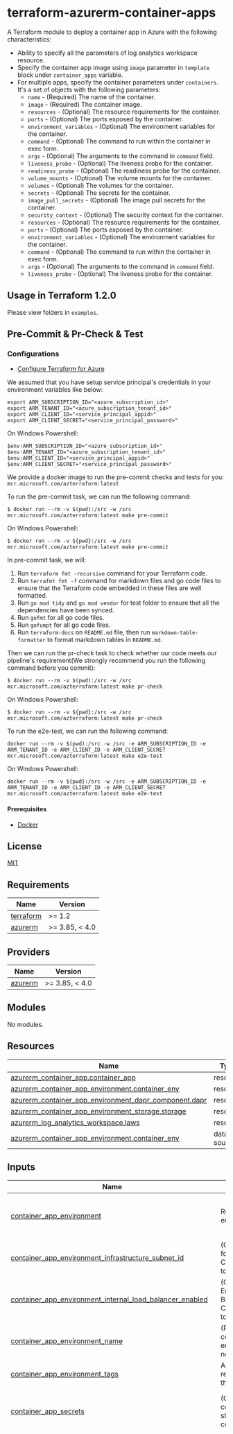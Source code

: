 # terraform-azurerm-container-apps

A Terraform module to deploy a container app in Azure with the following characteristics:

- Ability to specify all the parameters of log analytics workspace resource.
- Specify the container app image using `image` parameter in `template` block under `container_apps` variable.
- For multiple apps, specify the container parameters under `containers`. It's a set of objects with the following parameters:
  - `name` - (Required) The name of the container.
  - `image` - (Required) The container image.
  - `resources` - (Optional) The resource requirements for the container.
  - `ports` - (Optional) The ports exposed by the container.
  - `environment_variables` - (Optional) The environment variables for the container.
  - `command` - (Optional) The command to run within the container in exec form.
  - `args` - (Optional) The arguments to the command in `command` field.
  - `liveness_probe` - (Optional) The liveness probe for the container.
  - `readiness_probe` - (Optional) The readiness probe for the container.
  - `volume_mounts` - (Optional) The volume mounts for the container.
  - `volumes` - (Optional) The volumes for the container.
  - `secrets` - (Optional) The secrets for the container.
  - `image_pull_secrets` - (Optional) The image pull secrets for the container.
  - `security_context` - (Optional) The security context for the container.
  - `resources` - (Optional) The resource requirements for the container.
  - `ports` - (Optional) The ports exposed by the container.
  - `environment_variables` - (Optional) The environment variables for the container.
  - `command` - (Optional) The command to run within the container in exec form.
  - `args` - (Optional) The arguments to the command in `command` field.
  - `liveness_probe` - (Optional) The liveness probe for the container.


## Usage in Terraform 1.2.0

Please view folders in `examples`.

## Pre-Commit & Pr-Check & Test

### Configurations

- [Configure Terraform for Azure](https://docs.microsoft.com/en-us/azure/virtual-machines/linux/terraform-install-configure)

We assumed that you have setup service principal's credentials in your environment variables like below:

```shell
export ARM_SUBSCRIPTION_ID="<azure_subscription_id>"
export ARM_TENANT_ID="<azure_subscription_tenant_id>"
export ARM_CLIENT_ID="<service_principal_appid>"
export ARM_CLIENT_SECRET="<service_principal_password>"
```

On Windows Powershell:

```shell
$env:ARM_SUBSCRIPTION_ID="<azure_subscription_id>"
$env:ARM_TENANT_ID="<azure_subscription_tenant_id>"
$env:ARM_CLIENT_ID="<service_principal_appid>"
$env:ARM_CLIENT_SECRET="<service_principal_password>"
```

We provide a docker image to run the pre-commit checks and tests for you: `mcr.microsoft.com/azterraform:latest`

To run the pre-commit task, we can run the following command:

```shell
$ docker run --rm -v $(pwd):/src -w /src mcr.microsoft.com/azterraform:latest make pre-commit
```

On Windows Powershell:

```shell
$ docker run --rm -v ${pwd}:/src -w /src mcr.microsoft.com/azterraform:latest make pre-commit
```

In pre-commit task, we will:

1. Run `terraform fmt -recursive` command for your Terraform code.
2. Run `terrafmt fmt -f` command for markdown files and go code files to ensure that the Terraform code embedded in these files are well formatted.
3. Run `go mod tidy` and `go mod vendor` for test folder to ensure that all the dependencies have been synced.
4. Run `gofmt` for all go code files.
5. Run `gofumpt` for all go code files.
6. Run `terraform-docs` on `README.md` file, then run `markdown-table-formatter` to format markdown tables in `README.md`.

Then we can run the pr-check task to check whether our code meets our pipeline's requirement(We strongly recommend you run the following command before you commit):

```shell
$ docker run --rm -v $(pwd):/src -w /src mcr.microsoft.com/azterraform:latest make pr-check
```

On Windows Powershell:

```shell
$ docker run --rm -v ${pwd}:/src -w /src mcr.microsoft.com/azterraform:latest make pr-check
```

To run the e2e-test, we can run the following command:

```text
docker run --rm -v $(pwd):/src -w /src -e ARM_SUBSCRIPTION_ID -e ARM_TENANT_ID -e ARM_CLIENT_ID -e ARM_CLIENT_SECRET mcr.microsoft.com/azterraform:latest make e2e-test
```

On Windows Powershell:

```text
docker run --rm -v ${pwd}:/src -w /src -e ARM_SUBSCRIPTION_ID -e ARM_TENANT_ID -e ARM_CLIENT_ID -e ARM_CLIENT_SECRET mcr.microsoft.com/azterraform:latest make e2e-test
```

#### Prerequisites

- [Docker](https://www.docker.com/community-edition#/download)

## License

[MIT](LICENSE)

<!-- BEGIN_TF_DOCS -->
## Requirements

| Name | Version |
|------|---------|
| <a name="requirement_terraform"></a> [terraform](#requirement\_terraform) | >= 1.2 |
| <a name="requirement_azurerm"></a> [azurerm](#requirement\_azurerm) | >= 3.85, < 4.0 |

## Providers

| Name | Version |
|------|---------|
| <a name="provider_azurerm"></a> [azurerm](#provider\_azurerm) | >= 3.85, < 4.0 |

## Modules

No modules.

## Resources

| Name | Type |
|------|------|
| [azurerm_container_app.container_app](https://registry.terraform.io/providers/hashicorp/azurerm/latest/docs/resources/container_app) | resource |
| [azurerm_container_app_environment.container_env](https://registry.terraform.io/providers/hashicorp/azurerm/latest/docs/resources/container_app_environment) | resource |
| [azurerm_container_app_environment_dapr_component.dapr](https://registry.terraform.io/providers/hashicorp/azurerm/latest/docs/resources/container_app_environment_dapr_component) | resource |
| [azurerm_container_app_environment_storage.storage](https://registry.terraform.io/providers/hashicorp/azurerm/latest/docs/resources/container_app_environment_storage) | resource |
| [azurerm_log_analytics_workspace.laws](https://registry.terraform.io/providers/hashicorp/azurerm/latest/docs/resources/log_analytics_workspace) | resource |
| [azurerm_container_app_environment.container_env](https://registry.terraform.io/providers/hashicorp/azurerm/latest/docs/data-sources/container_app_environment) | data source |

## Inputs

| Name | Description | Type | Default | Required |
|------|-------------|------|---------|:--------:|
| <a name="input_container_app_environment"></a> [container\_app\_environment](#input\_container\_app\_environment) | Reference to existing container apps environment to use. | <pre>object({<br>    name                = string<br>    resource_group_name = string<br>  })</pre> | `null` | no |
| <a name="input_container_app_environment_infrastructure_subnet_id"></a> [container\_app\_environment\_infrastructure\_subnet\_id](#input\_container\_app\_environment\_infrastructure\_subnet\_id) | (Optional) The existing subnet to use for the container apps control plane. Changing this forces a new resource to be created. | `string` | `null` | no |
| <a name="input_container_app_environment_internal_load_balancer_enabled"></a> [container\_app\_environment\_internal\_load\_balancer\_enabled](#input\_container\_app\_environment\_internal\_load\_balancer\_enabled) | (Optional) Should the Container Environment operate in Internal Load Balancing Mode? Defaults to `false`. Changing this forces a new resource to be created. | `bool` | `null` | no |
| <a name="input_container_app_environment_name"></a> [container\_app\_environment\_name](#input\_container\_app\_environment\_name) | (Required) The name of the container apps managed environment. Changing this forces a new resource to be created. | `string` | n/a | yes |
| <a name="input_container_app_environment_tags"></a> [container\_app\_environment\_tags](#input\_container\_app\_environment\_tags) | A map of the tags to use on the resources that are deployed with this module. | `map(string)` | `{}` | no |
| <a name="input_container_app_secrets"></a> [container\_app\_secrets](#input\_container\_app\_secrets) | (Optional) The secrets of the container apps. The key of the map should be aligned with the corresponding container app. | <pre>map(list(object({<br>    name  = string<br>    value = string<br>  })))</pre> | `{}` | no |
| <a name="input_container_apps"></a> [container\_apps](#input\_container\_apps) | The container apps to deploy. | <pre>map(object({<br>    name                  = string<br>    tags                  = optional(map(string))<br>    revision_mode         = string<br>    workload_profile_name = optional(string)<br><br>    template = object({<br>      init_containers = optional(set(object({<br>        args    = optional(list(string))<br>        command = optional(list(string))<br>        cpu     = optional(number)<br>        image   = string<br>        name    = string<br>        memory  = optional(string)<br>        env = optional(list(object({<br>          name        = string<br>          secret_name = optional(string)<br>          value       = optional(string)<br>        })))<br>        volume_mounts = optional(list(object({<br>          name = string<br>          path = string<br>        })))<br>      })), [])<br>      containers = set(object({<br>        name    = string<br>        image   = string<br>        args    = optional(list(string))<br>        command = optional(list(string))<br>        cpu     = string<br>        memory  = string<br>        env = optional(set(object({<br>          name        = string<br>          secret_name = optional(string)<br>          value       = optional(string)<br>        })))<br>        liveness_probe = optional(object({<br>          failure_count_threshold = optional(number)<br>          header = optional(object({<br>            name  = string<br>            value = string<br>          }))<br>          host             = optional(string)<br>          initial_delay    = optional(number, 1)<br>          interval_seconds = optional(number, 10)<br>          path             = optional(string)<br>          port             = number<br>          timeout          = optional(number, 1)<br>          transport        = string<br>        }))<br>        readiness_probe = optional(object({<br>          failure_count_threshold = optional(number)<br>          header = optional(object({<br>            name  = string<br>            value = string<br>          }))<br>          host                    = optional(string)<br>          interval_seconds        = optional(number, 10)<br>          path                    = optional(string)<br>          port                    = number<br>          success_count_threshold = optional(number, 3)<br>          timeout                 = optional(number)<br>          transport               = string<br>        }))<br>        startup_probe = optional(object({<br>          failure_count_threshold = optional(number)<br>          header = optional(object({<br>            name  = string<br>            value = string<br>          }))<br>          host             = optional(string)<br>          interval_seconds = optional(number, 10)<br>          path             = optional(string)<br>          port             = number<br>          timeout          = optional(number)<br>          transport        = string<br>        }))<br>        volume_mounts = optional(object({<br>          name = string<br>          path = string<br>        }))<br>      }))<br>      max_replicas    = optional(number)<br>      min_replicas    = optional(number)<br>      revision_suffix = optional(string)<br><br>      volume = optional(set(object({<br>        name         = string<br>        storage_name = optional(string)<br>        storage_type = optional(string)<br>      })))<br>    })<br><br>    ingress = optional(object({<br>      allow_insecure_connections = optional(bool, false)<br>      external_enabled           = optional(bool, false)<br>      target_port                = number<br>      transport                  = optional(string)<br>      traffic_weight = object({<br>        label           = optional(string)<br>        latest_revision = optional(string)<br>        revision_suffix = optional(string)<br>        percentage      = number<br>      })<br>    }))<br><br>    identity = optional(object({<br>      type         = string<br>      identity_ids = optional(list(string))<br>    }))<br><br>    dapr = optional(object({<br>      app_id       = string<br>      app_port     = number<br>      app_protocol = optional(string)<br>    }))<br><br>    registry = optional(list(object({<br>      server               = string<br>      username             = optional(string)<br>      password_secret_name = optional(string)<br>      identity             = optional(string)<br>    })))<br>  }))</pre> | n/a | yes |
| <a name="input_dapr_component"></a> [dapr\_component](#input\_dapr\_component) | (Optional) The Dapr component to deploy. | <pre>map(object({<br>    name           = string<br>    component_type = string<br>    version        = string<br>    ignore_errors  = optional(bool, false)<br>    init_timeout   = optional(string, "5s")<br>    scopes         = optional(list(string))<br>    metadata = optional(set(object({<br>      name        = string<br>      secret_name = optional(string)<br>      value       = string<br>    })))<br>  }))</pre> | `{}` | no |
| <a name="input_dapr_component_secrets"></a> [dapr\_component\_secrets](#input\_dapr\_component\_secrets) | (Optional) The secrets of the Dapr components. The key of the map should be aligned with the corresponding Dapr component. | <pre>map(list(object({<br>    name  = string<br>    value = string<br>  })))</pre> | `{}` | no |
| <a name="input_env_storage"></a> [env\_storage](#input\_env\_storage) | (Optional) Manages a Container App Environment Storage, writing files to this file share to make data accessible by other systems. | <pre>map(object({<br>    name         = string<br>    account_name = string<br>    share_name   = string<br>    access_mode  = string<br>  }))</pre> | `{}` | no |
| <a name="input_environment_storage_access_key"></a> [environment\_storage\_access\_key](#input\_environment\_storage\_access\_key) | (Optional) The Storage Account Access Key. The key of the map should be aligned with the corresponding environment storage. | `map(string)` | `null` | no |
| <a name="input_location"></a> [location](#input\_location) | (Required) The location this container app is deployed in. This should be the same as the environment in which it is deployed. | `string` | n/a | yes |
| <a name="input_log_analytics_workspace"></a> [log\_analytics\_workspace](#input\_log\_analytics\_workspace) | (Optional) A Log Analytics Workspace already exists. | <pre>object({<br>    id = string<br>  })</pre> | `null` | no |
| <a name="input_log_analytics_workspace_allow_resource_only_permissions"></a> [log\_analytics\_workspace\_allow\_resource\_only\_permissions](#input\_log\_analytics\_workspace\_allow\_resource\_only\_permissions) | (Optional) Specifies if the log Analytics Workspace allow users accessing to data associated with resources they have permission to view, without permission to workspace. Defaults to `true`. | `bool` | `true` | no |
| <a name="input_log_analytics_workspace_cmk_for_query_forced"></a> [log\_analytics\_workspace\_cmk\_for\_query\_forced](#input\_log\_analytics\_workspace\_cmk\_for\_query\_forced) | (Optional) Is Customer Managed Storage mandatory for query management? Defaults to `false`. | `bool` | `false` | no |
| <a name="input_log_analytics_workspace_daily_quota_gb"></a> [log\_analytics\_workspace\_daily\_quota\_gb](#input\_log\_analytics\_workspace\_daily\_quota\_gb) | (Optional) The workspace daily quota for ingestion in GB. Defaults to `-1` which means unlimited. | `number` | `-1` | no |
| <a name="input_log_analytics_workspace_internet_ingestion_enabled"></a> [log\_analytics\_workspace\_internet\_ingestion\_enabled](#input\_log\_analytics\_workspace\_internet\_ingestion\_enabled) | (Optional) Should the Log Analytics Workspace support ingestion over the Public Internet? Defaults to `true`. | `bool` | `true` | no |
| <a name="input_log_analytics_workspace_internet_query_enabled"></a> [log\_analytics\_workspace\_internet\_query\_enabled](#input\_log\_analytics\_workspace\_internet\_query\_enabled) | (Optional) Should the Log Analytics Workspace support query over the Public Internet? Defaults to `true`. | `bool` | `true` | no |
| <a name="input_log_analytics_workspace_local_authentication_disabled"></a> [log\_analytics\_workspace\_local\_authentication\_disabled](#input\_log\_analytics\_workspace\_local\_authentication\_disabled) | (Optional) Specifies if the log analytics workspace should enforce authentication using Azure Active Directory. Defaults to `false`. | `bool` | `false` | no |
| <a name="input_log_analytics_workspace_name"></a> [log\_analytics\_workspace\_name](#input\_log\_analytics\_workspace\_name) | (Optional) Specifies the name of the Log Analytics Workspace. Must set this variable if `var.log_analytics_workspace` is `null`. Changing this forces a new resource to be created. | `string` | `null` | no |
| <a name="input_log_analytics_workspace_reservation_capacity_in_gb_per_day"></a> [log\_analytics\_workspace\_reservation\_capacity\_in\_gb\_per\_day](#input\_log\_analytics\_workspace\_reservation\_capacity\_in\_gb\_per\_day) | (Optional) The capacity reservation level in GB for this workspace. Must be in increments of 100 between 100 and 5000. `reservation_capacity_in_gb_per_day` can only be used when the `sku` is set to `CapacityReservation`. | `number` | `null` | no |
| <a name="input_log_analytics_workspace_retention_in_days"></a> [log\_analytics\_workspace\_retention\_in\_days](#input\_log\_analytics\_workspace\_retention\_in\_days) | (Optional) The workspace data retention in days. Possible values are either 7 (Free Tier only) or range between 30 and 730. | `number` | `null` | no |
| <a name="input_log_analytics_workspace_sku"></a> [log\_analytics\_workspace\_sku](#input\_log\_analytics\_workspace\_sku) | (Optional) Specifies the SKU of the Log Analytics Workspace. Possible values are `Free`, `PerNode`, `Premium`, `Standard`, `Standalone`, `Unlimited`, `CapacityReservation`, and `PerGB2018`(new SKU as of `2018-04-03`). Defaults to `PerGB2018`. | `string` | `"PerGB2018"` | no |
| <a name="input_log_analytics_workspace_tags"></a> [log\_analytics\_workspace\_tags](#input\_log\_analytics\_workspace\_tags) | (Optional) A mapping of tags to assign to the resource. | `map(string)` | `null` | no |
| <a name="input_resource_group_name"></a> [resource\_group\_name](#input\_resource\_group\_name) | (Required) The name of the resource group in which the resources will be created. | `string` | n/a | yes |

## Outputs

| Name | Description |
|------|-------------|
| <a name="output_container_app_environment_id"></a> [container\_app\_environment\_id](#output\_container\_app\_environment\_id) | The ID of the Container App Environment within which this Container App should exist. |
| <a name="output_container_app_fqdn"></a> [container\_app\_fqdn](#output\_container\_app\_fqdn) | The FQDN of the Container App's ingress. |
| <a name="output_container_app_identities"></a> [container\_app\_identities](#output\_container\_app\_identities) | The identities of the Container App, key is Container App's name. |
| <a name="output_container_app_ips"></a> [container\_app\_ips](#output\_container\_app\_ips) | The IPs of the Latest Revision of the Container App. |
<!-- END_TF_DOCS -->
